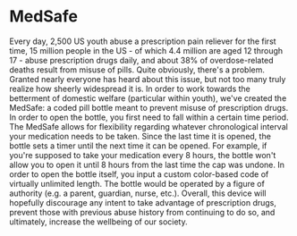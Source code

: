 # MedSafe
Every day, 2,500 US youth abuse a prescription pain reliever for the first time, 15 million people in the US - of which 4.4 million are aged 12 through 17 - abuse prescription drugs daily, and about 38% of overdose-related deaths result from misuse of pills.  Quite obviously, there's a problem.  Granted nearly everyone has heard about this issue, but not too many truly realize how sheerly widespread it is.  In order to work towards the betterment of domestic welfare (particular within youth), we've created the MedSafe: a coded pill bottle meant to prevent misuse of prescription drugs.  In order to open the bottle, you first need to fall within a certain time period.  The MedSafe allows for flexibility regarding whatever chronological interval your medication needs to be taken.  Since the last time it is opened, the bottle sets a timer until the next time it can be opened.  For example, if you're supposed to take your medication every 8 hours, the bottle won't allow you to open it until 8 hours from the last time the cap was undone.  In order to open the bottle itself, you input a custom color-based code of virtually unlimited length.  The bottle would be operated by a figure of authority (e.g. a parent, guardian, nurse, etc.).  Overall, this device will hopefully discourage any intent to take advantage of prescription drugs, prevent those with previous abuse history from continuing to do so, and ultimately, increase the wellbeing of our society.
